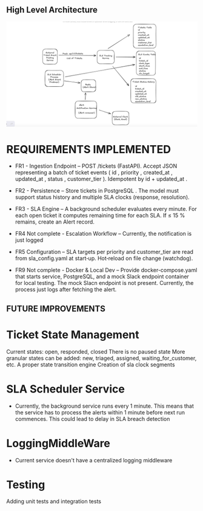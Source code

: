 ## High Level Architecture

![Diagram](design_doc.png)

# REQUIREMENTS IMPLEMENTED
 - FR1 - Ingestion Endpoint – POST /tickets (FastAPI). Accept JSON representing a batch of ticket events ( id , priority , created_at , updated_at , status , customer_tier ). Idempotent by id + updated_at .

  - FR2 - Persistence – Store tickets in PostgreSQL . The model must support status history and multiple SLA clocks (response, resolution).

  - FR3 - SLA Engine – A background scheduler evaluates every minute. For each open ticket it computes remaining time for each SLA. If ≤ 15 % remains, create an Alert record.

  - FR4 Not complete - Escalation Workflow – Currently, the notification is just logged

  - FR5 Configuration – SLA targets per priority and customer_tier are read from sla_config.yaml at start‑up. Hot‑reload on file change (watchdog).

  - FR9 Not complete - Docker & Local Dev – Provide docker-compose.yaml that starts service, PostgreSQL, and a mock Slack endpoint container for local testing. The mock Slacn endpoint is not present. Currently, the process just logs after fetching the alert.


## FUTURE IMPROVEMENTS

# Ticket State Management
Current states: open, responded, closed
There is no paused state
More granular states can be added: new, triaged, assigned, waiting_for_customer, etc.
A proper state transition engine
Creation of sla clock segments

# SLA Scheduler Service 
- Currently, the background service runs every 1 minute. This means that the service has to process the alerts within 1 minute before next run commences. This could lead to delay in SLA breach detection

# LoggingMiddleWare
- Current service doesn't have a centralized logging middleware


# Testing
Adding unit tests and integration tests


